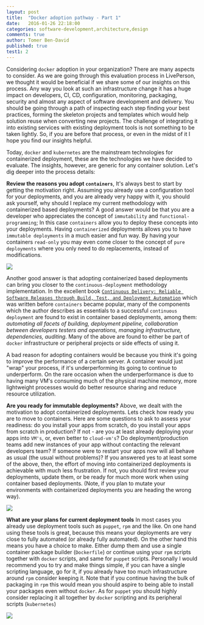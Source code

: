 ```yaml
---
layout: post
title:  "Docker adoption pathway - Part 1"
date:   2016-01-26 22:18:00
categories: software-development,architecture,design
comments: true
author: Tomer Ben-David
published: true
test1: 2
---
```

Considering `docker` adoption in your organization? There are many aspects to consider.  As we are going through this evaluation process in LivePerson, we thought it would be beneficial if we share some of our insights on this process.  Any way you look at such an infrastructure change it has a huge impact on developers, CI, CD, configuration, monitoring, packaging, security and almost any aspect of software development and delivery.  You should be going through a path of inspecting each step finding your best practices, forming the skeleton projects and templates which would help solution reuse when converting new projects.  The challenge of integrating it into existing services with existing deployment tools is not something to be taken lightly.  So, if you are before that process, or even in the midst of it I hope you find our insights helpful.  

Today, `docker` and `kubernetes` are the mainstream technologies for containerized deployment, these are the technologies we have decided to evaluate.  The insights, however, are generic for any container solution.  Let's dig deeper into the process details:

**Review the reasons you adopt `containers`**,  It's always best to start by getting the motivation right.  Assuming you already use a configuration tool for your deployments, and you are already very happy with it, you should ask yourself, why should I replace my current methodology with containerized based deployments? A good answer would be that you are a developer who appreciates the concept of `immutability` and `functional-programming`;  In this case `containers` allow you to deploy these concepts into your deployments.  Having `containerized` deployments allows you to have `immutable deployments` in a much easier and fun way.  By having your containers `read-only` you may even come closer to the concept of `pure deployments` where you only need to do replacements, instead of modifications.

<img src="https://docs.google.com/drawings/d/1N3GAfDL6AvkGQXYvrT1_f_C3vxfu2pUpx2AJwb4Fo24/pub?w=893&amp;h=324">

Another good answer is that adopting containerized based deployments can bring you closer to the `continuous-deployment` methodology implementation.  In the excellent book [`Continuous Delivery: Reliable Software Releases through Build, Test, and Deployment Automation`](http://continuousdelivery.com/) which  was written before `containers`  became popular, many of the components which the author describes as essentials to a successful `continuous deployment` are found to exist in container based deployments, among them: *automating all facets of building, deployment pipeline, collaboration between developers testers and operations, managing infrastructure, dependencies, auditing*.  Many of the above are found to either be part of `docker` infrastructure or peripheral projects or side effects of using it. 

A bad reason for adopting containers  would be because you think it's going to improve the performance of a certain server. A container would just "wrap" your process, if it's underperforming its going to continue to underperform.  On the rare occasion when the underperformance is due to having many VM's consuming much of the physical machine memory, more lightweight processes would do better resource sharing and reduce resource utilization.  

**Are you ready for immutable deployments?**  Above, we dealt with the motivation to adopt containerized deployments.  Lets check how ready you are to move to containers.  Here are some questions to ask to assess your readiness: do you install your apps from scratch, do you install your apps from scratch in production? If not - are you at least already deploying your apps into `VM's`, or, even better to `cloud-vm's`?  Do deployment/production teams add new instances of your app without contacting the relevant developers team? If  someone were to restart your apps now will all behave as usual (the usual without problems)?  If you answered yes to at least some of the above, then, the effort of moving into containerized deployments is achievable with much less frustration.  If not, you should first review your deployments, update them, or be ready for much more work when using container based deployments.  (Note, if you plan to mutate your environments with containerized deployments you are heading the wrong way).

<img src="https://docs.google.com/drawings/d/1gM8IxePbH-UpIcRegn8_Fsj2kzw5qTHLKvYRhKY8u60/pub?w=554&amp;h=323">


**What are your plans for current deployment tools** In most cases you already use deployment tools such as `puppet`, `rpm` and the like.  On one hand using these tools is great, because this means your deployments are very close to fully automated (or already fully automated).  On the other hand this means you have a choice to make.  Either dump them and use a single container package builder (`Dockerfile`) or  continue using your `rpm` scripts together with `docker` scripts, and same for `puppet` scripts.  Personally I would recommend you to try and  make things simple, if you can have a single scripting language, go for it, if you already have too much infrastructure around `rpm` consider keeping it.  Note that if you continue having the bulk of packaging in `rpm` this would mean you should aspire to being able to install your packages even without `docker`.  As for `puppet` you should highly consider replacing it all together by `docker` scripting and its peripheral scripts (`kubernetes`)

<img src="https://docs.google.com/drawings/d/1Tfe2a9z_AFwHv0oZuxbVJg7KhA2-UYHdHR6hA94LiO0/pub?w=570&amp;h=286">

